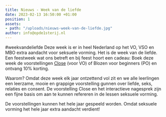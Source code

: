 ```yaml
---
title: Nieuws - Week van de liefde
date: 2023-02-13 16:50:00 +01:00
position: 1
assets:
- path: "/uploads/nieuws-week-van-de-liefde.jpg"
author: info@opde1sterij.nl
---
```


#weekvandeliefde Deze week is er in heel Nederland op het VO, VSO en MBO extra aandacht voor seksuele vorming. Het is de week van de liefde. Een feestweek wat ons betreft en bij feest hoort een cadeau: Boek deze week de voorstellingen [Close](https://www.opde1sterij.nl/theatergroep-zwerm/close/) (voor VO) of Blozen voor beginners (PO) en ontvang 10% korting. 

Waarom? Omdat deze week elk jaar ontzettend vol zit en we alle leerlingen een leerzame, mooie en grappige voorstelling gunnen over liefde, seks, relaties en consent. De voorstelling Close en het interactieve nagesprek zijn een fijne basis om aan te kunnen refereren in de lessen seksuele vorming.

De voorstellingen kunnen het hele jaar gespeeld worden. Omdat seksuele vorming het hele jaar extra aandacht verdient!
